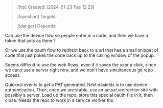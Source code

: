 
>[!tip] Created: [2024-01-23 Tue 12:29]

>[!question] Targets: 

>[!danger] Depends: 

Can use the device flow so people enter in a code, and then we have a token that acts as them ?

Or we use the oauth flow to redirect back to a url that has a small snippet of code that just pokes the code back up to the calling window of the popup.

Seems difficult to use the web flows, even if it saves the user a click, since we can;t use a server right now, and we don't have simultaneous git repo access.

Quickest ever is to get a PAT generated.
Next easiests is to use device authentication.
Then, once we are stable, use an actual redirection site with possibly a server.
Load up the repo, store this special oauth file in it, then close.  Needs the repo to work in a service worker tho.